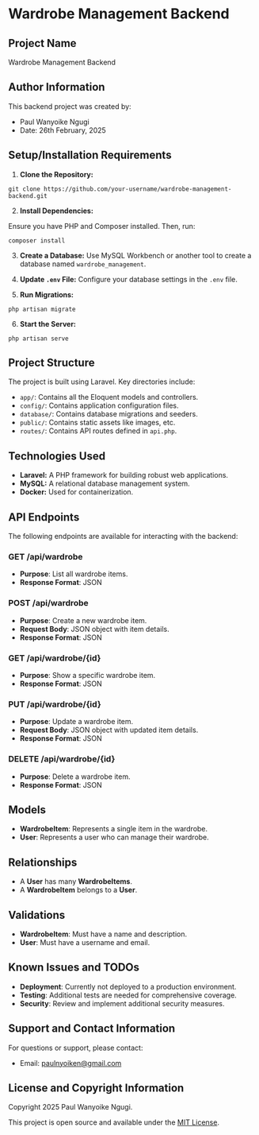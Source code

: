 # Wardrobe Management Backend

## Project Name

Wardrobe Management Backend

## Author Information

This backend project was created by:

- Paul Wanyoike Ngugi
- Date: 26th February, 2025

## Setup/Installation Requirements

1. **Clone the Repository:**

```
git clone https://github.com/your-username/wardrobe-management-backend.git
```

2. **Install Dependencies:**

Ensure you have PHP and Composer installed. Then, run:

```
composer install
```

3. **Create a Database:**
Use MySQL Workbench or another tool to create a database named `wardrobe_management`.

4. **Update `.env` File:**
Configure your database settings in the `.env` file.

5. **Run Migrations:**

```
php artisan migrate
```

6. **Start the Server:**

```
php artisan serve
```

## Project Structure

The project is built using Laravel. Key directories include:

*   `app/`: Contains all the Eloquent models and controllers.
*   `config/`: Contains application configuration files.
*   `database/`: Contains database migrations and seeders.
*   `public/`: Contains static assets like images, etc.
*   `routes/`: Contains API routes defined in `api.php`.

## Technologies Used

*   **Laravel:** A PHP framework for building robust web applications.
*   **MySQL:** A relational database management system.
*   **Docker:** Used for containerization.

## API Endpoints

The following endpoints are available for interacting with the backend:

### GET /api/wardrobe

- **Purpose**: List all wardrobe items.
- **Response Format**: JSON

### POST /api/wardrobe

- **Purpose**: Create a new wardrobe item.
- **Request Body**: JSON object with item details.
- **Response Format**: JSON

### GET /api/wardrobe/{id}

- **Purpose**: Show a specific wardrobe item.
- **Response Format**: JSON

### PUT /api/wardrobe/{id}

- **Purpose**: Update a wardrobe item.
- **Request Body**: JSON object with updated item details.
- **Response Format**: JSON

### DELETE /api/wardrobe/{id}

- **Purpose**: Delete a wardrobe item.
- **Response Format**: JSON

## Models

- **WardrobeItem**: Represents a single item in the wardrobe.
- **User**: Represents a user who can manage their wardrobe.

## Relationships

- A **User** has many **WardrobeItems**.
- A **WardrobeItem** belongs to a **User**.

## Validations

- **WardrobeItem**: Must have a name and description.
- **User**: Must have a username and email.

## Known Issues and TODOs

*   **Deployment**: Currently not deployed to a production environment.
*   **Testing**: Additional tests are needed for comprehensive coverage.
*   **Security**: Review and implement additional security measures.

## Support and Contact Information

For questions or support, please contact:

- Email: [paulnyoiken@gmail.com](mailto:paulnyoiken@gmail.com)

## License and Copyright Information

Copyright 2025 Paul Wanyoike Ngugi.

This project is open source and available under the [MIT License](LICENSE).

